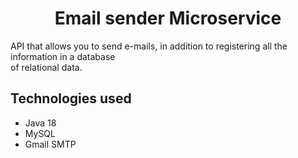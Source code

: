 <div align="center">
  <h1>Email sender Microservice </h1>
</div>

API that allows you to send e-mails, in addition to registering all the information in a database <br>
of relational data.

## Technologies used
- Java 18
- MySQL
- Gmail SMTP
